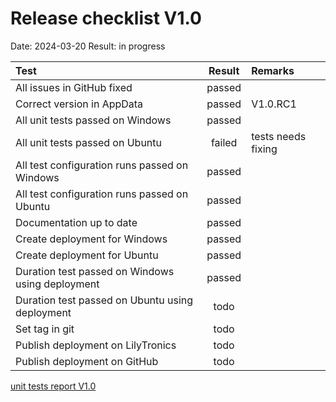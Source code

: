 # Release checklist V1.0

Date: 2024-03-20
Result: in progress

| Test                                             |   Result    | Remarks            |
|:-------------------------------------------------|:-----------:|:-------------------|
| All issues in GitHub fixed                       |   passed    |                    |
| Correct version in AppData                       |   passed    | V1.0.RC1           |
| All unit tests passed on Windows                 |   passed    |                    |
| All unit tests passed on Ubuntu                  |   failed    | tests needs fixing |
| All test configuration runs passed on Windows    |   passed    |                    |
| All test configuration runs passed on Ubuntu     |   passed    |                    |
| Documentation up to date                         |   passed    |                    |
| Create deployment for Windows                    |   passed    |                    | 
| Create deployment for Ubuntu                     |   passed    |                    |
| Duration test passed on Windows using deployment |   passed    |                    |
| Duration test passed on Ubuntu using deployment  |    todo     |                    |
| Set tag in git                                   |    todo     |                    |
| Publish deployment on LilyTronics                |    todo     |                    |
| Publish deployment on GitHub                     |    todo     |                    |


[unit tests report V1.0](https://htmlpreview.github.io/?https://github.com/LilyTronics/lily-data-logger-studio-ce/blob/main/releases/v1.0/20240322_190128_TestRunner.html)
